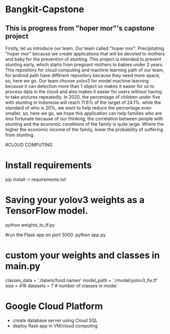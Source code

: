 # Bangkit-Capstone

## This is progress from "hoper mor"'s capstone project
Firstly, let us introduce our team. Our team called "hoper mor". Precipitating "hoper mor" because we create applications that will be devoted to mothers and baby for the prevention of stunting.
This project is intended to prevent stunting early, which starts from pregnant mothers to babies under 2 years.
This repository for cloud computing and machine learning path of our team, for android path have different repository because they need more space, so, here we go.
Our team choose yolov3 for model machine learning because it can detection more than 1 object so makes it easier for us to process data in the cloud and also makes it easier for users without having to take pictures repeatedly.
In 2020, the percentage of children under five with stunting in Indonesia will reach 11.6% of the target of 24.1%. while the standard of who is 20%, we want to help reduce the percentage even smaller, so, here we go, we hope this application can help families who are less fortunate because of our thinking, the correlation between people with stunting and the economic conditions of the family is quite large. Where the higher the economic income of the family, lower the probability of suffering from stunting.

#CLOUD COMPUTING
# Install requirements
pip install -r requirements.txt

# Saving your yolov3 weights as a TensorFlow model.
python weights_to_tf.py

#run the Flask app on port 5000.
python app.py

# custom your weights and classes in main.py
classes_data = './labels/food.names'
model_path = './model/yolov3_fix.tf'
size = 416
datasets = 7                # number of classes in model

# Google Cloud Platform
- create database server using Cloud SQL
- deploy flask app in VM/cloud computing

